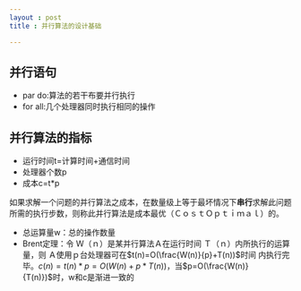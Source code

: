 ```yaml
---
layout : post
title : 并行算法的设计基础

---
```


## 并行语句

* par do:算法的若干布要并行执行
* for all:几个处理器同时执行相同的操作

## 并行算法的指标

* 运行时间t=计算时间+通信时间
* 处理器个数p
* 成本c=t*p

如果求解一个问题的并行算法之成本，在数量级上等于最坏情况下**串行**求解此问题所需的执行步数，则称此并行算法是成本最优（ＣｏｓｔＯｐｔｉｍａｌ）的。

* 总运算量w：总的操作数量
* Brent定理：令 Ｗ（ｎ）是某并行算法Ａ在运行时间 Ｔ（ｎ）内所执行的运算量，则 Ａ使用ｐ台处理器可在$t(n)=O(\frac{W(n)}{p}+T(n))$时间 内执行完毕。$c(n)=t(n)*p=O(W(n)+p*T(n))$，当$p=O(\frac{W(n)}{T(n)})$时，w和c是渐进一致的


